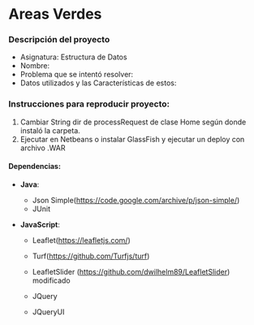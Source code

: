 # Areas Verdes
### Descripción del proyecto

+ Asignatura: Estructura de Datos
+ Nombre:
+ Problema que se intentó resolver:
+ Datos utilizados y las Características de estos:



### Instrucciones para reproducir proyecto:

1. Cambiar String dir de processRequest de clase Home según donde instaló la carpeta.
2. Ejecutar en Netbeans o instalar GlassFish y ejecutar un deploy con archivo .WAR



#### Dependencias:

+ **Java**: 
  + Json Simple(https://code.google.com/archive/p/json-simple/)
  + JUnit



+ **JavaScript**:

  + Leaflet(https://leafletjs.com/)

  + Turf(https://github.com/Turfjs/turf)

  + LeafletSlider (https://github.com/dwilhelm89/LeafletSlider) modificado

  + JQuery

  + JQueryUI


